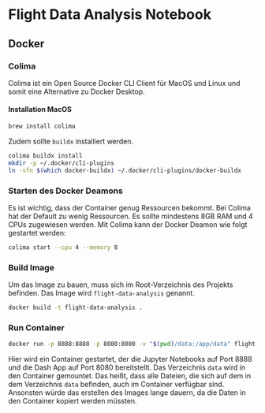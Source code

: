 # Flight Data Analysis Notebook

## Docker

### Colima
Colima ist ein Open Source Docker CLI Client für MacOS und Linux und somit eine Alternative zu Docker Desktop.

#### Installation MacOS
```bash
brew install colima
```
Zudem sollte `buildx` installiert werden.

```bash
colima buildx install
mkdir -p ~/.docker/cli-plugins
ln -sfn $(which docker-buildx) ~/.docker/cli-plugins/docker-buildx
```

### Starten des Docker Deamons
Es ist wichtig, dass der Container genug Ressourcen bekommt. Bei Colima hat der Default zu wenig Ressourcen. Es sollte mindestens 8GB RAM und 4 CPUs zugewiesen werden. Mit Colima kann der Docker Deamon wie folgt gestartet werden:

```bash
colima start --cpu 4 --memory 8
```

### Build Image
Um das Image zu bauen, muss sich im Root-Verzeichnis des Projekts befinden. Das Image wird `flight-data-analysis` genannt.
```bash
docker build -t flight-data-analysis .
```

### Run Container
```bash
docker run -p 8888:8888 -p 8080:8080 -v "$(pwd)/data:/app/data" flight-data-analysis 
```
Hier wird ein Container gestartet, der die Jupyter Notebooks auf Port 8888 und die Dash App auf Port 8080 bereitstellt. Das Verzeichnis `data` wird in den Container gemountet. Das heißt, dass alle Dateien, die sich auf dem in dem Verzeichnis `data` befinden, auch im Container verfügbar sind.
Ansonsten würde das erstellen des Images lange dauern, da die Daten in den Container kopiert werden müssten.


